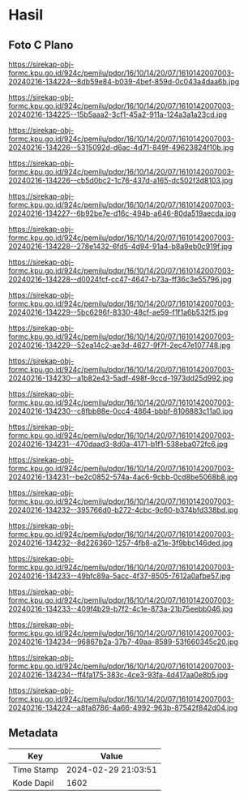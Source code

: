 # Hasil

## Foto C Plano

https://sirekap-obj-formc.kpu.go.id/924c/pemilu/pdpr/16/10/14/20/07/1610142007003-20240216-134224--8db59e84-b039-4bef-859d-0c043a4daa6b.jpg

https://sirekap-obj-formc.kpu.go.id/924c/pemilu/pdpr/16/10/14/20/07/1610142007003-20240216-134225--15b5aaa2-3cf1-45a2-911a-124a3a1a23cd.jpg

https://sirekap-obj-formc.kpu.go.id/924c/pemilu/pdpr/16/10/14/20/07/1610142007003-20240216-134226--5315092d-d6ac-4d71-849f-49623824f10b.jpg

https://sirekap-obj-formc.kpu.go.id/924c/pemilu/pdpr/16/10/14/20/07/1610142007003-20240216-134226--cb5d0bc2-1c76-437d-a165-dc502f3d8103.jpg

https://sirekap-obj-formc.kpu.go.id/924c/pemilu/pdpr/16/10/14/20/07/1610142007003-20240216-134227--6b92be7e-d16c-494b-a646-80da519aecda.jpg

https://sirekap-obj-formc.kpu.go.id/924c/pemilu/pdpr/16/10/14/20/07/1610142007003-20240216-134228--278e1432-6fd5-4d94-91a4-b8a9eb0c919f.jpg

https://sirekap-obj-formc.kpu.go.id/924c/pemilu/pdpr/16/10/14/20/07/1610142007003-20240216-134228--d0024fcf-cc47-4647-b73a-ff36c3e55796.jpg

https://sirekap-obj-formc.kpu.go.id/924c/pemilu/pdpr/16/10/14/20/07/1610142007003-20240216-134229--5bc6296f-8330-48cf-ae59-f1f1a6b532f5.jpg

https://sirekap-obj-formc.kpu.go.id/924c/pemilu/pdpr/16/10/14/20/07/1610142007003-20240216-134229--52ea14c2-ae3d-4627-9f7f-2ec47e107748.jpg

https://sirekap-obj-formc.kpu.go.id/924c/pemilu/pdpr/16/10/14/20/07/1610142007003-20240216-134230--a1b82e43-5adf-498f-9ccd-1973dd25d992.jpg

https://sirekap-obj-formc.kpu.go.id/924c/pemilu/pdpr/16/10/14/20/07/1610142007003-20240216-134230--c8fbb88e-0cc4-4864-bbbf-8106883c11a0.jpg

https://sirekap-obj-formc.kpu.go.id/924c/pemilu/pdpr/16/10/14/20/07/1610142007003-20240216-134231--470daad3-8d0a-4171-b1f1-538eba072fc6.jpg

https://sirekap-obj-formc.kpu.go.id/924c/pemilu/pdpr/16/10/14/20/07/1610142007003-20240216-134231--be2c0852-574a-4ac6-9cbb-0cd8be5068b8.jpg

https://sirekap-obj-formc.kpu.go.id/924c/pemilu/pdpr/16/10/14/20/07/1610142007003-20240216-134232--395766d0-b272-4cbc-9c60-b374bfd338bd.jpg

https://sirekap-obj-formc.kpu.go.id/924c/pemilu/pdpr/16/10/14/20/07/1610142007003-20240216-134232--8d226360-1257-4fb8-a21e-3f9bbc146ded.jpg

https://sirekap-obj-formc.kpu.go.id/924c/pemilu/pdpr/16/10/14/20/07/1610142007003-20240216-134233--49bfc89a-5acc-4f37-8505-7612a0afbe57.jpg

https://sirekap-obj-formc.kpu.go.id/924c/pemilu/pdpr/16/10/14/20/07/1610142007003-20240216-134233--409f4b29-b7f2-4c1e-873a-21b75eebb046.jpg

https://sirekap-obj-formc.kpu.go.id/924c/pemilu/pdpr/16/10/14/20/07/1610142007003-20240216-134234--96867b2a-37b7-49aa-8589-53f660345c20.jpg

https://sirekap-obj-formc.kpu.go.id/924c/pemilu/pdpr/16/10/14/20/07/1610142007003-20240216-134234--ff4fa175-383c-4ce3-93fa-4d417aa0e8b5.jpg

https://sirekap-obj-formc.kpu.go.id/924c/pemilu/pdpr/16/10/14/20/07/1610142007003-20240216-134224--a8fa8786-4a66-4992-963b-87542f842d04.jpg


## Metadata

| Key        | Value               |
| ---------- | ------------------- |
| Time Stamp | 2024-02-29 21:03:51 |
| Kode Dapil | 1602                |



